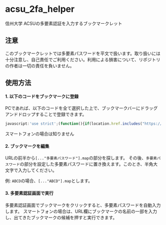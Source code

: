 # acsu_2fa_helper
信州大学 ACSUの多要素認証を入力するブックマークレット

## 注意

このブックマークレットでは多要素パスワードを平文で扱います。取り扱いには十分注意し、自己責任でご利用ください。利用による損害について、リポジトリの作者は一切の責任を負いません。

## 使用方法

#### 1. 以下のコードをブックマークに登録

PCであれば、以下のコードを全て選択した上で、ブックマークバーにドラッグアンドドロップすることで登録できます。

```javascript
javascript:'use strict';(function(){if(location.href.includes("https://gakunin.ealps.shinshu-u.ac.jp/idp/Authn/External")){[..."多要素パスワード"].map(a=>a.charCodeAt(0)-64).forEach(a=>{(a=document.querySelector(`div[style*="i${a}.gif"]`))&&a.click()});var b=document.getElementById("btnLogin");b&&b.click()}else alert("多要素認証の画面で実行してください")})();
```
スマートフォンの場合は知りません

#### 2. ブックマークを編集

URLの前半から`[..."多要素パスワード"].map`の部分を探します。
その後、`多要素パスワード`の部分を設定した多要素パスワードに置き換えます。このとき、半角大文字で入力してください。

例: `ABCD`の場合、`[..."ABCD"].map`とします。

#### 3. 多要素認証画面で実行

多要素認証画面でブックマークをクリックすると、多要素パスワードを自動入力します。
スマートフォンの場合は、URL欄にブックマークの名前の一部を入力し、出てきたブックマークの候補を押すと実行できます。

